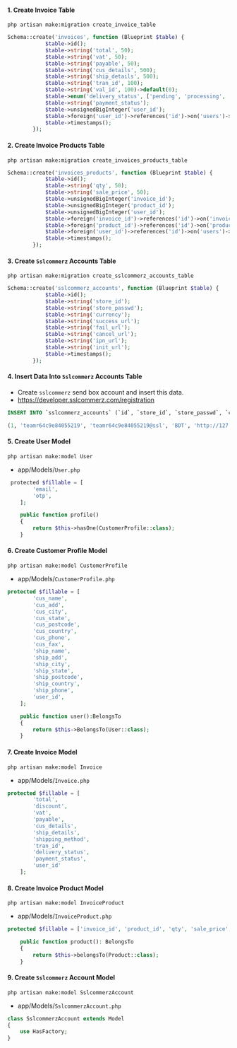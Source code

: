 #### 1. Create Invoice Table

```
php artisan make:migration create_invoice_table
```

```php
Schema::create('invoices', function (Blueprint $table) {
            $table->id();
            $table->string('total', 50);
            $table->string('vat', 50);
            $table->string('payable', 50);
            $table->string('cus_details', 500);
            $table->string('ship_details', 500);
            $table->string('tran_id', 100);
            $table->string('val_id', 100)->default(0);
            $table->enum('delivery_status', ['pending', 'processing', 'completed']);
            $table->string('payment_status');
            $table->unsignedBigInteger('user_id');
            $table->foreign('user_id')->references('id')->on('users')->restrictOnDelete()->cascadeOnUpdate();
            $table->timestamps();
        });
```

#### 2. Create Invoice Products Table

```
php artisan make:migration create_invoices_products_table
```

```php
Schema::create('invoices_products', function (Blueprint $table) {
            $table->id();
            $table->string('qty', 50);
            $table->string('sale_price', 50);
            $table->unsignedBigInteger('invoice_id');
            $table->unsignedBigInteger('product_id');
            $table->unsignedBigInteger('user_id');
            $table->foreign('invoice_id')->references('id')->on('invoices')->cascadeOnUpdate()->restrictOnDelete();
            $table->foreign('product_id')->references('id')->on('products')->cascadeOnUpdate()->restrictOnDelete();
            $table->foreign('user_id')->references('id')->on('users')->cascadeOnUpdate()->restrictOnDelete();
            $table->timestamps();
        });
```

#### 3. Create `Sslcommerz` Accounts Table

```
php artisan make:migration create_sslcommerz_accounts_table
```

```php
Schema::create('sslcommerz_accounts', function (Blueprint $table) {
            $table->id();
            $table->string('store_id');
            $table->string('store_passwd');
            $table->string('currency');
            $table->string('success_url');
            $table->string('fail_url');
            $table->string('cancel_url');
            $table->string('ipn_url');
            $table->string('init_url');
            $table->timestamps();
        });
```

#### 4. Insert Data Into `Sslcommerz` Accounts Table

* Create `sslcommerz` send box account and insert this data.
* https://developer.sslcommerz.com/registration

```sql
INSERT INTO `sslcommerz_accounts` (`id`, `store_id`, `store_passwd`, `currency`, `success_url`, `fail_url`, `cancel_url`, `ipn_url`, `init_url`, `created_at`, `updated_at`) VALUES

(1, 'teamr64c9e84055219', 'teamr64c9e84055219@ssl', 'BDT', 'http://127.0.0.1:8000/PaymentSuccess', 'http://127.0.0.1:8000/PaymentFail', 'http://127.0.0.1:8000/PaymentCancel', 'http://127.0.0.1:8000/api/PaymentIPN', 'https://sandbox.sslcommerz.com/gwprocess/v4/api.php', '2023-08-25 21:35:23', '2023-08-25 21:35:23');
```

#### 5. Create User Model

```
php artisan make:model User
```

* app/Models/`User.php`

```php
 protected $fillable = [
        'email',
        'otp',
    ];

    public function profile()
    {
        return $this->hasOne(CustomerProfile::class);
    }
```

#### 6. Create Customer Profile Model

```
php artisan make:model CustomerProfile
```

* app/Models/`CustomerProfile.php`

```php
protected $fillable = [
        'cus_name',
        'cus_add',
        'cus_city',
        'cus_state',
        'cus_postcode',
        'cus_country',
        'cus_phone',
        'cus_fax',
        'ship_name',
        'ship_add',
        'ship_city',
        'ship_state',
        'ship_postcode',
        'ship_country',
        'ship_phone',
        'user_id',
    ];

    public function user():BelongsTo
    {
        return $this->BelongsTo(User::class);
    }
```
#### 7. Create Invoice Model

```
php artisan make:model Invoice
```

* app/Models/`Invoice.php`

```php
protected $fillable = [
        'total',
        'discount',
        'vat',
        'payable',
        'cus_details',
        'ship_details',
        'shipping_method',
        'tran_id',
        'delivery_status',
        'payment_status',
        'user_id'
    ];
```

#### 8. Create Invoice Product Model

```
php artisan make:model InvoiceProduct
```

* app/Models/`InvoiceProduct.php`

```php
protected $fillable = ['invoice_id', 'product_id', 'qty', 'sale_price','user_id'];

    public function product(): BelongsTo
    {
        return $this->belongsTo(Product::class);
    }
```

#### 9. Create `Sslcommerz` Account Model

```
php artisan make:model SslcommerzAccount
```

* app/Models/`SslcommerzAccount.php`

```php
class SslcommerzAccount extends Model
{
    use HasFactory;
}
```
